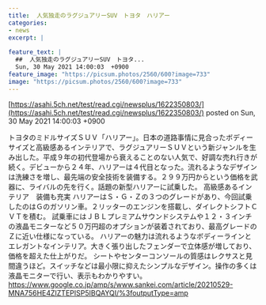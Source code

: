 ```yaml
---
title:  人気独走のラグジュアリーSUV　トヨタ　ハリアー  
categories:
- news
excerpt: |
  
feature_text: |
  ##  人気独走のラグジュアリーSUV　トヨタ...
  Sun, 30 May 2021 14:00:03  +0900
feature_image: "https://picsum.photos/2560/600?image=733"
image: "https://picsum.photos/2560/600?image=733"
---
```


[https://asahi.5ch.net/test/read.cgi/newsplus/1622350803/](https://asahi.5ch.net/test/read.cgi/newsplus/1622350803/)
posted on Sun, 30 May 2021 14:00:03  +0900

<!--more-->

トヨタのミドルサイズＳＵＶ「ハリアー」。日本の道路事情に見合ったボディーサイズと高級感あるインテリアで、ラグジュアリーＳＵＶという新ジャンルを生み出した。平成９年の初代登場から衰えることのない人気で、好調な売れ行きが続く。デビューから２４年、ハリアーは４代目となった。流れるようなデザインは洗練さを増し、最先端の安全技術を装備する。２９９万円からという価格を武器に、ライバルの先を行く。話題の新型ハリアーに試乗した。 高級感あるインテリア　装備も充実 ハリアーはＳ・Ｇ・Ｚの３つのグレードがあり、今回試乗したのはＧのガソリン車。２リッターのエンジンを搭載し、ダイレクトシフトＣＶＴを積む。 試乗車にはＪＢＬプレミアムサウンドシステムや１２・３インチの液晶モニターなど５０万円超のオプションが装着されており、最高グレードのＺに近い仕様になっている。 ハリアーの魅力は流れるようなボディーラインとエレガントなインテリア。大きく張り出したフェンダーで立体感が増しており、価格を超えた仕上がりだ。 シートやセンターコンソールの質感はレクサスと見間違うほど。スイッチなどは最小限に抑えたシンプルなデザイン。操作の多くは液晶モニターで行い、表示もわかりやすい。 https://www.google.co.jp/amp/s/www.sankei.com/article/20210529-MNA756HE4ZIZTEPISP5IBQAYQI/%3foutputType=amp
